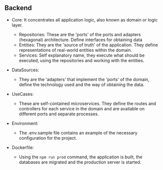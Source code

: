 ## Backend 

- Core: It concentrates all application logic, also known as domain or logic layer.
  - Repositories: These are the 'ports' of the ports and adapters (hexagonal) architecture. Define interfaces for obtaining data
  - Entities: They are the 'source of truth' of the application. They define representations of real-world entities within the domain.
  - Services: Self explanatory name, they execute what should be executed, using the repositories and working with the entities.

- DataSources:
  - They are the 'adapters' that implement the 'ports' of the domain, define the technology used and the way of obtaining the data.

- UseCases:
  - These are self-contained microservices. They define the routes and controllers for each service in the domain and are available on different ports and separate processes.

- Environment:
  - The .env.sample file contains an example of the necessary configuration for the project.

- Dockerfile:
  - Using the `npm run prod` command, the application is built, the databases are migrated and the production server is started.